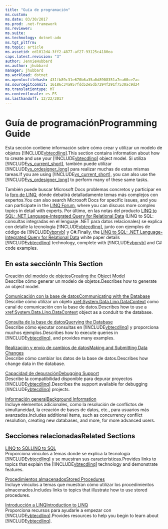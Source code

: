```yaml
---
title: "Guía de programación"
ms.custom: 
ms.date: 03/30/2017
ms.prod: .net-framework
ms.reviewer: 
ms.suite: 
ms.technology: dotnet-ado
ms.tgt_pltfrm: 
ms.topic: article
ms.assetid: ed1012d4-3ff2-4877-af27-93125c4180ea
caps.latest.revision: "3"
author: JennieHubbard
ms.author: jhubbard
manager: jhubbard
ms.workload: dotnet
ms.openlocfilehash: 431fb89c31e670b6a35a0d8908351a7ea60ce7ac
ms.sourcegitcommit: 16186c34a957fdd52e5db7294f291f7530ac9d24
ms.translationtype: MT
ms.contentlocale: es-ES
ms.lasthandoff: 12/22/2017
---
```

# <a name="programming-guide"></a><span data-ttu-id="5adc6-102">Guía de programación</span><span class="sxs-lookup"><span data-stu-id="5adc6-102">Programming Guide</span></span>
<span data-ttu-id="5adc6-103">Esta sección contiene información sobre cómo crear y utilizar un modelo de objetos [!INCLUDE[vbtecdlinq](../../../../../../includes/vbtecdlinq-md.md)].</span><span class="sxs-lookup"><span data-stu-id="5adc6-103">This section contains information about how to create and use your [!INCLUDE[vbtecdlinq](../../../../../../includes/vbtecdlinq-md.md)] object model.</span></span> <span data-ttu-id="5adc6-104">Si utiliza [!INCLUDE[vs_current_short](../../../../../../includes/vs-current-short-md.md)], también puede utilizar [!INCLUDE[vs_ordesigner_long](../../../../../../includes/vs-ordesigner-long-md.md)] para realizar muchas de estas mismas tareas.</span><span class="sxs-lookup"><span data-stu-id="5adc6-104">If you are using [!INCLUDE[vs_current_short](../../../../../../includes/vs-current-short-md.md)], you can also use the [!INCLUDE[vs_ordesigner_long](../../../../../../includes/vs-ordesigner-long-md.md)] to perform many of these same tasks.</span></span>  
  
 <span data-ttu-id="5adc6-105">También puede buscar Microsoft Docs problemas concretos y participar en la [foro de LINQ](http://go.microsoft.com/fwlink/?LinkId=76488), dónde debatirá detalladamente temas más complejos con expertos.</span><span class="sxs-lookup"><span data-stu-id="5adc6-105">You can also search Microsoft Docs for specific issues, and you can participate in the [LINQ Forum](http://go.microsoft.com/fwlink/?LinkId=76488), where you can discuss more complex topics in detail with experts.</span></span> <span data-ttu-id="5adc6-106">Por último, en las notas del producto [LINQ to SQL: .NET Language-Integrated Query for Relational Data](http://go.microsoft.com/fwlink/?LinkId=93205) (LINQ to SQL: consultas integradas en el lenguaje .NET para datos relacionales) se explica con detalle la tecnología [!INCLUDE[vbtecdlinq](../../../../../../includes/vbtecdlinq-md.md)], junto con ejemplos de código de [!INCLUDE[vbprvb](../../../../../../includes/vbprvb-md.md)] y C#.</span><span class="sxs-lookup"><span data-stu-id="5adc6-106">Finally, the [LINQ to SQL: .NET Language-Integrated Query for Relational Data](http://go.microsoft.com/fwlink/?LinkId=93205) white paper details [!INCLUDE[vbtecdlinq](../../../../../../includes/vbtecdlinq-md.md)] technology, complete with [!INCLUDE[vbprvb](../../../../../../includes/vbprvb-md.md)] and C# code examples.</span></span>  
  
## <a name="in-this-section"></a><span data-ttu-id="5adc6-107">En esta sección</span><span class="sxs-lookup"><span data-stu-id="5adc6-107">In This Section</span></span>  
 [<span data-ttu-id="5adc6-108">Creación del modelo de objetos</span><span class="sxs-lookup"><span data-stu-id="5adc6-108">Creating the Object Model</span></span>](../../../../../../docs/framework/data/adonet/sql/linq/creating-the-object-model.md)  
 <span data-ttu-id="5adc6-109">Describe cómo generar un modelo de objetos.</span><span class="sxs-lookup"><span data-stu-id="5adc6-109">Describes how to generate an object model.</span></span>  
  
 [<span data-ttu-id="5adc6-110">Comunicación con la base de datos</span><span class="sxs-lookup"><span data-stu-id="5adc6-110">Communicating with the Database</span></span>](../../../../../../docs/framework/data/adonet/sql/linq/communicating-with-the-database.md)  
 <span data-ttu-id="5adc6-111">Describe cómo utilizar un objeto <xref:System.Data.Linq.DataContext> como canal de comunicación con la base de datos.</span><span class="sxs-lookup"><span data-stu-id="5adc6-111">Describes how to use a <xref:System.Data.Linq.DataContext> object as a conduit to the database.</span></span>  
  
 [<span data-ttu-id="5adc6-112">Consulta de la base de datos</span><span class="sxs-lookup"><span data-stu-id="5adc6-112">Querying the Database</span></span>](../../../../../../docs/framework/data/adonet/sql/linq/querying-the-database.md)  
 <span data-ttu-id="5adc6-113">Describe cómo ejecutar consultas en [!INCLUDE[vbtecdlinq](../../../../../../includes/vbtecdlinq-md.md)] y proporciona muchos ejemplos.</span><span class="sxs-lookup"><span data-stu-id="5adc6-113">Describes how to execute queries in [!INCLUDE[vbtecdlinq](../../../../../../includes/vbtecdlinq-md.md)], and provides many examples.</span></span>  
  
 [<span data-ttu-id="5adc6-114">Realización y envío de cambios de datos</span><span class="sxs-lookup"><span data-stu-id="5adc6-114">Making and Submitting Data Changes</span></span>](../../../../../../docs/framework/data/adonet/sql/linq/making-and-submitting-data-changes.md)  
 <span data-ttu-id="5adc6-115">Describe cómo cambiar los datos de la base de datos.</span><span class="sxs-lookup"><span data-stu-id="5adc6-115">Describes how change data in the database.</span></span>  
  
 [<span data-ttu-id="5adc6-116">Capacidad de depuración</span><span class="sxs-lookup"><span data-stu-id="5adc6-116">Debugging Support</span></span>](../../../../../../docs/framework/data/adonet/sql/linq/debugging-support.md)  
 <span data-ttu-id="5adc6-117">Describe la compatibilidad disponible para depurar proyectos [!INCLUDE[vbtecdlinq](../../../../../../includes/vbtecdlinq-md.md)].</span><span class="sxs-lookup"><span data-stu-id="5adc6-117">Describes the support available for debugging [!INCLUDE[vbtecdlinq](../../../../../../includes/vbtecdlinq-md.md)] projects.</span></span>  
  
 [<span data-ttu-id="5adc6-118">Información general</span><span class="sxs-lookup"><span data-stu-id="5adc6-118">Background Information</span></span>](../../../../../../docs/framework/data/adonet/sql/linq/background-information.md)  
 <span data-ttu-id="5adc6-119">Incluye elementos adicionales, como la resolución de conflictos de simultaneidad, la creación de bases de datos, etc., para usuarios más avanzados.</span><span class="sxs-lookup"><span data-stu-id="5adc6-119">Includes additional items, such as concurrency conflict resolution, creating new databases, and more, for more advanced users.</span></span>  
  
## <a name="related-sections"></a><span data-ttu-id="5adc6-120">Secciones relacionadas</span><span class="sxs-lookup"><span data-stu-id="5adc6-120">Related Sections</span></span>  
 [<span data-ttu-id="5adc6-121">LINQ to SQL</span><span class="sxs-lookup"><span data-stu-id="5adc6-121">LINQ to SQL</span></span>](../../../../../../docs/framework/data/adonet/sql/linq/index.md)  
 <span data-ttu-id="5adc6-122">Proporciona vínculos a temas donde se explica la tecnología [!INCLUDE[vbtecdlinq](../../../../../../includes/vbtecdlinq-md.md)] y se muestran sus características.</span><span class="sxs-lookup"><span data-stu-id="5adc6-122">Provides links to topics that explain the [!INCLUDE[vbtecdlinq](../../../../../../includes/vbtecdlinq-md.md)] technology and demonstrate features.</span></span>  
  
 [<span data-ttu-id="5adc6-123">Procedimientos almacenados</span><span class="sxs-lookup"><span data-stu-id="5adc6-123">Stored Procedures</span></span>](../../../../../../docs/framework/data/adonet/sql/linq/stored-procedures.md)  
 <span data-ttu-id="5adc6-124">Incluye vínculos a temas que muestran cómo utilizar los procedimientos almacenados.</span><span class="sxs-lookup"><span data-stu-id="5adc6-124">Includes links to topics that illustrate how to use stored procedures.</span></span>  
  
 [<span data-ttu-id="5adc6-125">Introducción a LINQ</span><span class="sxs-lookup"><span data-stu-id="5adc6-125">Introduction to LINQ</span></span>](http://msdn.microsoft.com/library/24dddf19-12a0-4707-a4bc-eba4fa7f219e)  
 <span data-ttu-id="5adc6-126">Proporciona recursos para ayudarle a empezar con [!INCLUDE[vbtecdlinq](../../../../../../includes/vbtecdlinq-md.md)].</span><span class="sxs-lookup"><span data-stu-id="5adc6-126">Provides resources to help you begin to learn about [!INCLUDE[vbtecdlinq](../../../../../../includes/vbtecdlinq-md.md)].</span></span>
